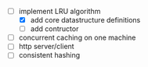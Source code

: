 

- [ ] implement LRU algorithm
    - [X] add core datastructure definitions
    - [ ] add contructor
- [ ] concurrent caching on one machine
- [ ] http server/client
- [ ] consistent hashing
